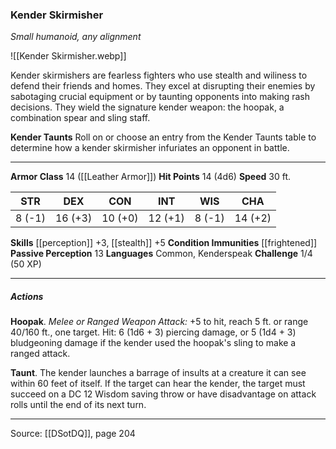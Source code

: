 ### Kender Skirmisher
_Small humanoid, any alignment_

![[Kender Skirmisher.webp]]

Kender skirmishers are fearless fighters who use stealth and wiliness to defend their friends and homes. They excel at disrupting their enemies by sabotaging crucial equipment or by taunting opponents into making rash decisions. They wield the signature kender weapon: the hoopak, a combination spear and sling staff.


**Kender Taunts** Roll on or choose an entry from the Kender Taunts table to determine how a kender skirmisher infuriates an opponent in battle.







---

**Armor Class** 14 ([[Leather Armor]])
**Hit Points** 14 (4d6)
**Speed** 30 ft.

| STR     | DEX     | CON     | INT     | WIS     | CHA     |
|---------|---------|---------|---------|---------|---------|
| 8 (-1) | 16 (+3) | 10 (+0) | 12 (+1) | 8 (-1) | 14 (+2) |

**Skills** [[perception]] +3, [[stealth]] +5
**Condition Immunities** [[frightened]]
**Passive Perception** 13
**Languages** Common, Kenderspeak
**Challenge** 1/4 (50 XP)

---

##### Actions
**Hoopak**. _Melee or Ranged Weapon Attack:_ +5 to hit, reach 5 ft. or range 40/160 ft., one target. Hit: 6 (1d6 + 3) piercing damage, or 5 (1d4 + 3) bludgeoning damage if the kender used the hoopak's sling to make a ranged attack.

**Taunt**. The kender launches a barrage of insults at a creature it can see within 60 feet of itself. If the target can hear the kender, the target must succeed on a DC 12 Wisdom saving throw or have disadvantage on attack rolls until the end of its next turn.


---

Source: [[DSotDQ]], page 204